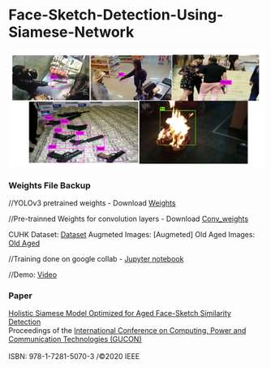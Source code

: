 # Face-Sketch-Detection-Using-Siamese-Network

![result](https://github.com/ParthMehta15/Fire-and-Gun-Anomaly-Detection/blob/main/images/fire_gun.jpg "Model Output")



### Weights File Backup

//YOLOv3 pretrained weights - Download [Weights](https://pjreddie.com/media/files/yolov3.weights) 

//Pre-trainned Weights for convolution layers - Download [Conv_weights](https://pjreddie.com/media/files/darknet53.conv.74)


CUHK Dataset: [Dataset](http://mmlab.ie.cuhk.edu.hk/archive/facesketch.html)
Augmeted Images: [Augmeted]
Old Aged Images: [Old Aged](https://www.kaggle.com/ganeshshukla/oldimages)



//Training done on google collab - [Jupyter notebook](https://colab.research.google.com/drive/1rtBmGPgYQGwpAPkcqqgb_RE6fZj89ceb?usp=sharing)

//Demo: [Video](https://www.linkedin.com/posts/parthmehta15_deeplearning-neuralnetworks-ai-activity-6725707478996160512-ixJp)

### Paper
[Holistic Siamese Model Optimized for Aged Face-Sketch Similarity Detection](https://ieeexplore.ieee.org/document/9231260) <br>
Proceedings of the [International Conference on Computing, Power and Communication Technologies (GUCON)](https://ieeexplore.ieee.org/xpl/conhome/9230460/proceeding) <br>
<br>
ISBN: 978-1-7281-5070-3 /©2020 IEEE <br>


